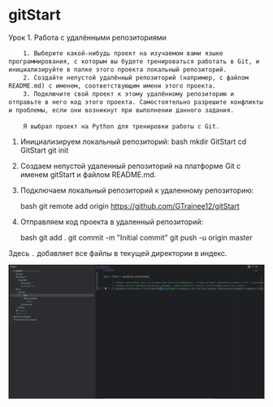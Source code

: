 # gitStart

Урок 1. Работа с удалёнными репозиториями

        1. Выберите какой-нибудь проект на изучаемом вами языке программирования, с которым вы будете тренироваться работать в Git, и инициализируйте в папке этого проекта локальный репозиторий.
        2. Создайте непустой удалённый репозиторий (например, с файлом README.md) с именем, соответствующим имени этого проекта.
        3. Подключите свой проект к этому удалённому репозиторию и отправьте в него код этого проекта. Самостоятельно разрешите конфликты и проблемы, если они возникнут при выполнении данного задания.

        Я выбрал проект на Python для тренировки работы с Git.

1. Инициализируем локальный репозиторий:
   bash
   mkdir GitStart
   cd GitStart
   git init

2. Создаем непустой удаленный репозиторий на платформе Git с именем gitStart и файлом README.md.

3. Подключаем локальный репозиторий к удаленному репозиторию:
 
   bash
   git remote add origin https://github.com/GTrainee12/gitStart

4. Отправляем код проекта в удаленный репозиторий:
 
   bash
   git add .
   git commit -m "Initial commit"
   git push -u origin master

Здесь `.` добавляет все файлы в текущей директории в индекс.

![Screen](Screens/Screenshot_3.jpg)
